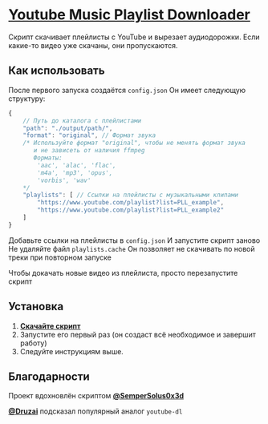 # [Youtube Music Playlist Downloader](https://github.com/MBQbUtils/YoutubeMusicPlaylistDownloader)
Скрипт скачивает плейлисты с YouTube и вырезает аудиодорожки. Если какие-то видео уже скачаны, они пропускаются.

## Как использовать
После первого запуска создаётся `config.json`
Он имеет следующую структуру: 
```js
{
    // Путь до каталога с плейлистами
    "path": "./output/path/", 
    "format": "original", // Формат звука
    /* Используйте формат "original", чтобы не менять формат звука
       и не зависеть от наличия ffmpeg
       Форматы:
        'aac', 'alac', 'flac',
        'm4a', 'mp3', 'opus',
        'vorbis', 'wav'
    */  
    "playlists": [ // Ссылки на плейлисты с музыкальными клипами
        "https://www.youtube.com/playlist?list=PLL_example",
        "https://www.youtube.com/playlist?list=PLL_example2"
    ]
}
```
Добавьте ссылки на плейлисты в `config.json`
И запустите скрипт заново
Не удаляйте файл `playlists.cache`
Он позволяет не скачивать по новой треки при повторном запуске

Чтобы докачать новые видео из плейлиста, просто перезапустите скрипт

## Установка
1. [**Скачайте скрипт**](https://github.com/MBQbUtils/YoutubeMusicPlaylistDownloader/releases/latest/download/main.exe)
2. Запустите его первый раз (он создаст всё необходимое и завершит работу)
3. Следуйте инструкциям выше.

## Благодарности
Проект вдохновлён скриптом [**@SemperSolus0x3d**](https://github.com/SemperSolus0x3d)

[**@Druzai**](https://github.com/Druzai) подсказал популярный аналог `youtube-dl`
